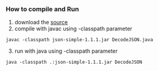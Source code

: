 ### How to compile and Run

1. download the [source](https://storage.googleapis.com/google-code-archive-downloads/v2/code.google.com/json-simple/json-simple-1.1.1.jar)
2. compile with javac using -classpath parameter
```
javac -classpath json-simple-1.1.1.jar DecodeJSON.java
```
3. run with java using -classpath parameter
```
java -classpath .:json-simple-1.1.1.jar DecodeJSON
```